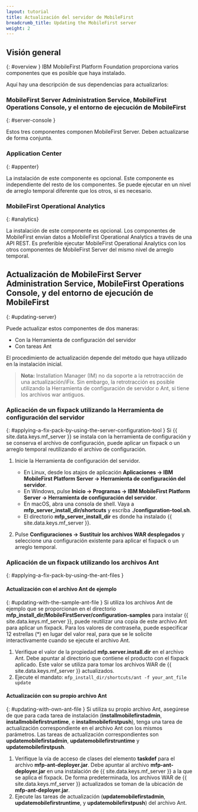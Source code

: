 ```yaml
---
layout: tutorial
title: Actualización del servidor de MobileFirst
breadcrumb_title: Updating the MobileFirst server
weight: 2
---
```

<!-- NLS_CHARSET=UTF-8 -->
## Visión general
{: #overview }
IBM MobileFirst Platform Foundation proporciona varios componentes que es posible que haya instalado.

Aquí hay una descripción de sus dependencias para actualizarlos:

### MobileFirst Server Administration Service, MobileFirst Operations Console, y el entorno de ejecución de MobileFirst
{: #server-console }

Estos tres componentes componen MobileFirst Server. Deben actualizarse de forma conjunta.

### Application Center
{: #appenter}

La instalación de este componente es opcional. Este componente es independiente del resto de los componentes. Se puede ejecutar en un nivel de arreglo temporal diferente que los otros, si es necesario.

### MobileFirst Operational Analytics
{: #analytics}

La instalación de este componente es opcional. Los componentes de MobileFirst envían datos a MobileFirst Operational Analytics a través de una API REST. Es preferible ejecutar MobileFirst Operational Analytics con los otros componentes de MobileFirst Server del mismo nivel de arreglo temporal.


## Actualización de MobileFirst Server Administration Service, MobileFirst Operations Console, y del entorno de ejecución de MobileFirst
{: #updating-server}

Puede actualizar estos componentes de dos maneras:
* Con la Herramienta de configuración del servidor
* Con tareas Ant

El procedimiento de actualización depende del método que haya utilizado en la instalación inicial.

> **Nota:** Installation Manager (IM) no da soporte a la retrotracción de una actualización/iFix. Sin embargo, la retrotracción es posible utilizando la Herramienta de configuración de servidor o Ant, si tiene los archivos war antiguos.

### Aplicación de un fixpack utilizando la Herramienta de configuración del servidor
{: #applying-a-fix-pack-by-using-the-server-configuration-tool }
Si {{ site.data.keys.mf_server }} se instala con la herramienta de configuración y se conserva el archivo de configuración, puede aplicar un fixpack o un arreglo temporal reutilizando el archivo de configuración.

1. Inicie la Herramienta de configuración del servidor.
    * En Linux, desde los atajos de aplicación **Aplicaciones → IBM MobileFirst Platform Server → Herramienta de configuración del servidor**.
    * En Windows, pulse **Inicio → Programas → IBM MobileFirst Platform Server → Herramienta de configuración del servidor**.
    * En macOS, abra una consola de shell. Vaya a **mfp\_server\_install_dir/shortcuts** y escriba **./configuration-tool.sh**.
    * El directorio **mfp\_server\_install\_dir** es donde ha instalado {{ site.data.keys.mf_server }}.

2. Pulse **Configuraciones → Sustituir los archivos WAR desplegados** y seleccione una configuración existente para aplicar el fixpack o un arreglo temporal.


### Aplicación de un fixpack utilizando los archivos Ant
{: #applying-a-fix-pack-by-using-the-ant-files }

#### Actualización con el archivo Ant de ejemplo
{: #updating-with-the-sample-ant-file }
Si utiliza los archivos Ant de ejemplo que se proporcionan en el directorio **mfp\_install\_dir/MobileFirstServer/configuration-samples** para instalar {{ site.data.keys.mf_server }}, puede reutilizar una copia de este archivo Ant para aplicar un fixpack. Para los valores de contraseña, puede especificar 12 estrellas (\*) en lugar del valor real, para que se le solicite interactivamente cuando se ejecute el archivo Ant.

1. Verifique el valor de la propiedad **mfp.server.install.dir** en el archivo Ant. Debe apuntar al directorio que contiene el producto con el fixpack aplicado. Este valor se utiliza para tomar los archivos WAR de {{ site.data.keys.mf_server }} actualizados.
2. Ejecute el mandato: `mfp_install_dir/shortcuts/ant -f your_ant_file update`

#### Actualización con su propio archivo Ant
{: #updating-with-own-ant-file }
Si utiliza su propio archivo Ant, asegúrese de que para cada tarea de instalación (**installmobilefirstadmin**, **installmobilefirstruntime**, e **installmobilefirstpush**), tenga una tarea de actualización correspondiente en el archivo Ant con los mismos parámetros. Las tareas de actualización correspondientes son **updatemobilefirstadmin**, **updatemobilefirstruntime** y **updatemobilefirstpush**.

1. Verifique la vía de acceso de clases del elemento **taskdef** para el archivo **mfp-ant-deployer.jar**. Debe apuntar al archivo **mfp-ant-deployer.jar** en una instalación de {{ site.data.keys.mf_server }} a la que se aplica el fixpack. De forma predeterminada, los archivos WAR de {{ site.data.keys.mf_server }} actualizados se toman de la ubicación de **mfp-ant-deployer.jar**.
2. Ejecute las tareas de actualización (**updatemobilefirstadmin**, **updatemobilefirstruntime**, y **updatemobilefirstpush**) del archivo Ant.
